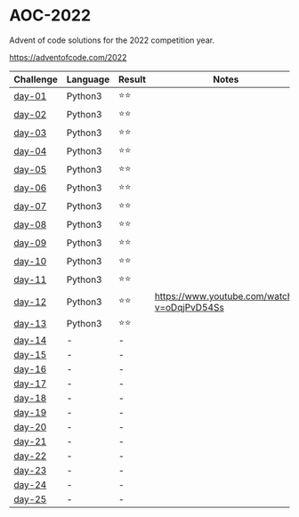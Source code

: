 # AOC-2022
Advent of code solutions for the 2022 competition year.

https://adventofcode.com/2022

| Challenge                  | Language | Result | Notes |
| -------------------------- | -------- | ------ | ------------------------------------------- |
| [day-01](solutions/day-01) | Python3  | ⭐⭐    |                                             |
| [day-02](solutions/day-02) | Python3  | ⭐⭐    |                                             |
| [day-03](solutions/day-03) | Python3  | ⭐⭐    |                                             |
| [day-04](solutions/day-04) | Python3  | ⭐⭐    |                                             |
| [day-05](solutions/day-05) | Python3  | ⭐⭐    |                                             |
| [day-06](solutions/day-06) | Python3  | ⭐⭐    |                                             |
| [day-07](solutions/day-07) | Python3  | ⭐⭐    |                                             |
| [day-08](solutions/day-08) | Python3  | ⭐⭐    |                                             |
| [day-09](solutions/day-09) | Python3  | ⭐⭐    |                                             |
| [day-10](solutions/day-10) | Python3  | ⭐⭐    |                                             |
| [day-11](solutions/day-11) | Python3  | ⭐⭐    |                                             |
| [day-12](solutions/day-12) | Python3  | ⭐⭐    | https://www.youtube.com/watch?v=oDqjPvD54Ss |
| [day-13](solutions/day-13) | Python3  | ⭐⭐    |                                             |
| [day-14](solutions/day-14) | - | - |                                             |
| [day-15](solutions/day-15) | - | - |                                             |
| [day-16](solutions/day-16) | - | - |                                             |
| [day-17](solutions/day-17) | - | - |                                             |
| [day-18](solutions/day-18) | - | - |                                             |
| [day-19](solutions/day-19) | - | - |                                             |
| [day-20](solutions/day-20) | - | - |                                             |
| [day-21](solutions/day-21) | - | - |                                             |
| [day-22](solutions/day-22) | - | - |                                             |
| [day-23](solutions/day-23) | - | - |                                             |
| [day-24](solutions/day-24) | - | - |                                             |
| [day-25](solutions/day-25) | - | - |                                             |